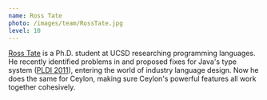 ```yaml
---
name: Ross Tate
photo: /images/team/RossTate.jpg
level: 10   
---
```

[Ross Tate](http://cseweb.ucsd.edu/~rtate/) is a Ph.D. student at UCSD 
researching programming languages. He recently identified problems in 
and proposed fixes for Java's type system 
([PLDI 2011](http://cseweb.ucsd.edu/~rtate/publications/tamewild/)), 
entering the world of industry language design. Now he does the same for 
Ceylon, making sure Ceylon's powerful features all work together 
cohesively.
